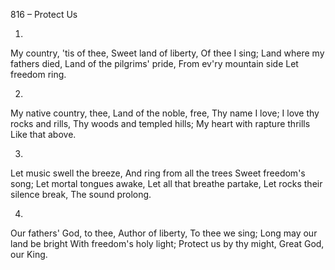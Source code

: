 816 – Protect Us


1.
My country, 'tis of thee,
Sweet land of liberty,
Of thee I sing;
Land where my fathers died,
Land of the pilgrims' pride,
From ev'ry mountain side
Let freedom ring.

2.
My native country, thee,
Land of the noble, free,
Thy name I love;
I love thy rocks and rills,
Thy woods and templed hills;
My heart with rapture thrills
Like that above.

3.
Let music swell the breeze,
And ring from all the trees
Sweet freedom's song;
Let mortal tongues awake,
Let all that breathe partake,
Let rocks their silence break,
The sound prolong.

4.
Our fathers' God, to thee,
Author of liberty,
To thee we sing;
Long may our land be bright
With freedom's holy light;
Protect us by thy might,
Great God, our King.
